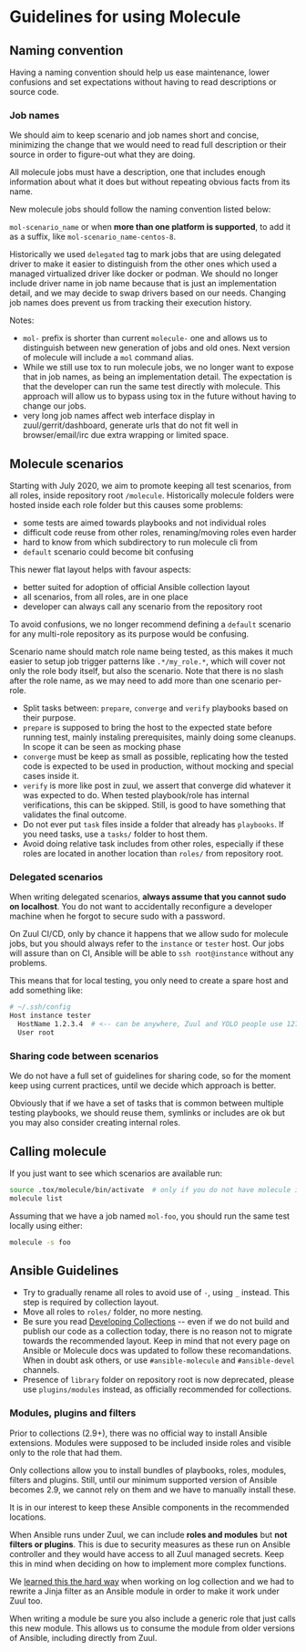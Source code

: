 # Guidelines for using Molecule

## Naming convention

Having a naming convention should help us ease maintenance, lower confusions
and set expectations without having to read descriptions or source code.

### Job names

We should aim to keep scenario and job names short and concise, minimizing the
change that we would need to read full description or their source in order
to figure-out what they are doing.

All molecule jobs must have a description, one that includes enough information
about what it does but without repeating obvious facts from its name.

New molecule jobs should follow the naming convention listed below:

`mol-scenario_name` or when **more than one platform is supported**, to add it
as a suffix, like `mol-scenario_name-centos-8`.

Historically we used `delegated` tag to mark jobs that are using delegated
driver to make it easier to distinguish from the other ones which used a
managed virtualized driver like docker or podman. We should no longer include
driver name in job name because that is just an implementation detail, and
we may decide to swap drivers based on our needs. Changing job names does
prevent us from tracking their execution history.

Notes:

* `mol-` prefix is shorter than current `molecule-` one and allows us to
  distinguish between new generation of jobs and old ones. Next version
  of molecule will include a `mol` command alias.
* While we still use tox to run molecule jobs, we no longer want to expose that
  in job names, as being an implementation detail. The expectation is that the
  developer can run the same test directly with molecule. This approach will
  allow us to bypass using tox in the future without having to change our jobs.
* very long job names affect web interface display in zuul/gerrit/dashboard,
  generate urls that do not fit well in browser/email/irc due extra wrapping or
  limited space.

## Molecule scenarios

Starting with July 2020, we aim to promote keeping all test scenarios, from
all roles, inside repository root `/molecule`.  Historically molecule folders
were hosted inside each role folder but this causes some problems:

* some tests are aimed towards playbooks and not individual roles
* difficult code reuse from other roles, renaming/moving roles even harder
* hard to know from which subdirectory to run molecule cli from
* `default` scenario could become bit confusing

This newer flat layout helps with favour aspects:

* better suited for adoption of official Ansible collection layout
* all scenarios, from all roles, are in one place
* developer can always call any scenario from the repository root

To avoid confusions, we no longer recommend defining a `default` scenario for
any multi-role repository as its purpose would be confusing.

Scenario name should match role name being tested, as this makes it much
easier to setup job trigger patterns like `.*/my_role.*`, which will cover
not only the role body itself, but also the scenario. Note that there is no
slash after the role name, as we may need to add more than one scenario
per-role.

* Split tasks between: `prepare`, `converge` and `verify` playbooks based on
  their purpose.
* `prepare` is supposed to bring the host to the expected state before running
  test, mainly instaling prerequisites, mainly doing some cleanups. In scope
  it can be seen as mocking phase
* `converge` must be keep as small as possible, replicating how the tested
  code is expected to be used in production, without mocking and special
  cases inside it.
* `verify` is more like post in zuul, we assert that converge did whatever it
  was expected to do. When tested playbook/role has internal verifications,
  this can be skipped. Still, is good to have something that validates the
  final outcome.
* Do not ever put `task` files inside a folder that already has `playbooks`.
  If you need tasks, use a `tasks/` folder to host them.
* Avoid doing relative task includes from other roles, especially if these
  roles are located in another location than `roles/` from repository root.

### Delegated scenarios

When writing delegated scenarios, **always assume that you cannot sudo on
localhost**.  You do not want to accidentally reconfigure a developer
machine when he forgot to secure sudo with a password.

On Zuul CI/CD, only by chance it happens that we allow sudo for molecule jobs,
but you should always refer to the `instance` or `tester` host. Our jobs
will assure than on CI, Ansible will be able to `ssh root@instance` without
any problems.

This means that for local testing, you only need to create a spare host and
add something like:

```bash
# ~/.ssh/config
Host instance tester
  HostName 1.2.3.4  # <-- can be anywhere, Zuul and YOLO people use 127.0.0.1
  User root
```

### Sharing code between scenarios

We do not have a full set of guidelines for sharing code, so for the moment
keep using current practices, until we decide which approach is better.

Obviously that if we have a set of tasks that is common between multiple
testing playbooks, we should reuse them, symlinks or includes are ok but you
may also consider creating internal roles.

## Calling molecule

If you just want to see which scenarios are available run:

```bash
source .tox/molecule/bin/activate  # only if you do not have molecule installed locally
molecule list
```

Assuming that we have a job named `mol-foo`, you should run the same test
locally using either:

```bash
molecule -s foo
```

## Ansible Guidelines

* Try to gradually rename all roles to avoid use of `-`, using `_` instead.
  This step is required by collection layout.
* Move all roles to `roles/` folder, no more nesting.
* Be sure you read [Developing Collections](https://docs.ansible.com/ansible/latest/dev_guide/developing_collections.html) -- even if we do not build and publish our code
  as a collection today, there is no reason not to migrate towards the
  recommended layout. Keep in mind that not every page on Ansible or Molecule
  docs was updated to follow these recomandations. When in doubt ask others,
  or use `#ansible-molecule` and `#ansible-devel` channels.
* Presence of `library` folder on repository root is now deprecated, please
  use `plugins/modules` instead, as officially recommended for collections.

### Modules, plugins and filters

Prior to collections (2.9+), there was no official way to install
Ansible extensions. Modules were supposed to be included inside roles and
visible only to the role that had them.

Only collections allow you to install bundles of playbooks, roles, modules,
filters and plugins. Still, until our minimum supported version of Ansible
becomes 2.9, we cannot rely on them and we have to manually install these.

It is in our interest to keep these Ansible components in the recommended
locations.

When Ansible runs under Zuul, we can include **roles and modules** but **not
filters or plugins**. This is due to security measures as these run on Ansible
controller and they would have access to all Zuul managed secrets. Keep this
in mind when deciding on how to implement more complex functions.

We [learned this the hard way](https://review.opendev.org/#/c/717723/) when
working on log collection and we had to rewrite a Jinja filter as an Ansible
module in order to make it work under Zuul too.

When writing a module be sure you also include a generic role that just
calls this new module. This allows us to consume the module from older
versions of Ansible, including directly from Zuul.
